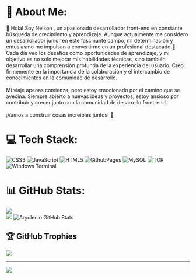 # 💫 About Me:
👾¡Hola! Soy Nelson , un apasionado desarrollador front-end en constante búsqueda de crecimiento y aprendizaje. Aunque actualmente me considero un desarrollador junior en este fascinante campo, mi determinación y entusiasmo me impulsan a convertirme en un profesional destacado.👾<br>Cada día veo los desafíos como oportunidades de aprendizaje, y mi objetivo es no solo mejorar mis habilidades técnicas, sino también desarrollar una comprensión profunda de la experiencia del usuario. Creo firmemente en la importancia de la colaboración y el intercambio de conocimientos en la comunidad de desarrollo.<br><br>Mi viaje apenas comienza, pero estoy emocionado por el camino que se avecina. Siempre abierto a nuevas ideas y proyectos, estoy ansioso por contribuir y crecer junto con la comunidad de desarrollo front-end.<br><br>¡Vamos a construir cosas increíbles juntos! 🚀


# 💻 Tech Stack:
![CSS3](https://img.shields.io/badge/css3-%231572B6.svg?style=flat&logo=css3&logoColor=white) ![JavaScript](https://img.shields.io/badge/javascript-%23323330.svg?style=flat&logo=javascript&logoColor=%23F7DF1E) ![HTML5](https://img.shields.io/badge/html5-%23E34F26.svg?style=flat&logo=html5&logoColor=white) ![GithubPages](https://img.shields.io/badge/github%20pages-121013?style=flat&logo=github&logoColor=white) ![MySQL](https://img.shields.io/badge/mysql-%2300000f.svg?style=flat&logo=mysql&logoColor=white) ![TOR](https://img.shields.io/badge/tor-%237E4798.svg?style=flat&logo=tor-project&logoColor=white) ![Windows Terminal](https://img.shields.io/badge/Windows%20Terminal-%234D4D4D.svg?style=flat&logo=windows-terminal&logoColor=white)
# 📊 GitHub Stats:
![](https://github-readme-streak-stats.herokuapp.com/?user=KilluA&theme=monokai&hide_border=false)<br/>
![](https://github-readme-stats.vercel.app/api/top-langs/?username=KilluA&theme=monokai&hide_border=false&include_all_commits=true&count_private=false&layout=compact)
![Aryclenio GitHub Stats](https://github-readme-stats.vercel.app/api?username=aryclenio&show_icons=true)


## 🏆 GitHub Trophies
![](https://github-profile-trophy.vercel.app/?username=KilluA&theme=radical&no-frame=false&no-bg=true&margin-w=4)

---
[![](https://visitcount.itsvg.in/api?id=KilluA&icon=4&color=0)](https://visitcount.itsvg.in)

<!-- Proudly created with GPRM ( https://gprm.itsvg.in ) -->
